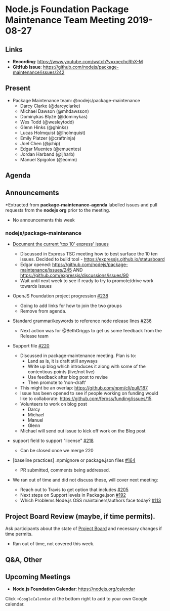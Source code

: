 # Node.js Foundation Package Maintenance Team Meeting 2019-08-27

## Links

* **Recording**: https://www.youtube.com/watch?v=xoechcRhX-M
* **GitHub Issue**: https://github.com/nodejs/package-maintenance/issues/242

## Present

* Package Maintenance team: @nodejs/package-maintenance
  * Darcy Clarke (@darcyclarke)
  * Michael Dawson (@mhdawsson)
  * Dominykas Blyžė (@dominykas)
  * Wes Todd (@wesleytodd)
  * Glenn Hinks (@ghinks)
  * Lucas Holmquist (@lholmquist) 
  * Emily Platzer (@craftninja)
  * Joel Chen (@jchip)
  * Edgar Muentes (@emuentes)
  * Jordan Harband (@ljharb)
  * Manuel Spigolon (@eomm)

## Agenda

## Announcements
 
*Extracted from **package-maintenance-agenda** labelled issues and pull requests from the **nodejs org** prior to the meeting.

* No announcements this week

### nodejs/package-maintenance

* [Document the current 'top 10' express' issues](https://github.com/nodejs/package-maintenance/issues/233#issuecomment-524698030 )
  * Discussed in Express TSC meeting how to best surface the 10 ten issues. Decided to build tool - https://expressjs.github.io/statusboard
  * Edgar opened: https://github.com/nodejs/package-maintenance/issues/245 AND https://github.com/expressjs/discussions/issues/90
  * Wait until next week to see if ready to try to promote/drive work towards issues

* OpenJS Foundation project progression [#238](https://github.com/nodejs/package-maintenance/issues/238 )
  * Going to add links for how to join the two groups
  * Remove from agenda.

* Standard grammar/keywords to reference node release lines [#236](https://github.com/nodejs/package-maintenance/issues/236 )
  *  Next action was for @BethGriggs to get us some feedback from the Release team

* Support file [#220](https://github.com/nodejs/package-maintenance/pull/220 )
  * Discussed in package-maintenance meeting. Plan is to:
    * Land as is, it is draft still anyways
    * Write up blog which introduces it along with some of the contentious points (live/not live)
    * Use feedback after blog post to revise
    * Then promote to 'non-draft'
  * This might be an overlap: https://github.com/npm/cli/pull/187
  * Issue has been opened to see if people working on funding would like to collaborate:
    https://github.com/feross/funding/issues/15.
  * Volunteers to work on blog post
    * Darcy
    * Michael
    * Manuel
    * Glenn
  * Michael will send out issue to kick off work on the Blog post

* support field to support "license" [#218](https://github.com/nodejs/package-maintenance/issues/218 )
  * Can  be closed once we merge 220

* \[baseline practices\] .npmignore or package.json files [#164](https://github.com/nodejs/package-maintenance/issues/164 )
  * PR submitted, comments being addressed.

* We ran out of time and did not discuss these, will cover next meeting:
  * Reach out to Travis to get option that includes [#205](https://github.com/nodejs/package-maintenance/issues/205 )
  * Next steps on Support levels in Package.json [#192](https://github.com/nodejs/package-maintenance/issues/192 )
  * Which Problems Node.js OSS maintainers/authors face today? [#113](https://github.com/nodejs/package-maintenance/issues/113 )

## Project Board Review (maybe, if time permits).

Ask participants about the state of [Project Board](https://github.com/nodejs/package-maintenance/projects/1) and necessary changes if time permits.

  * Ran out of time, not covered this week.

## Q&A, Other

## Upcoming Meetings

* **Node.js Foundation Calendar**: https://nodejs.org/calendar

Click `+GoogleCalendar` at the bottom right to add to your own Google calendar.


